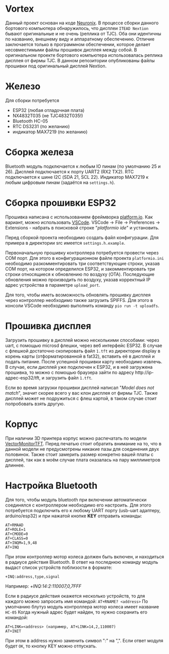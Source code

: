 # Vortex
Данный проект основан на коде [Neuronix](https://electrotransport.ru/ussr/index.php?topic=59044.0). В процессе сборки данного бортового компьютера обнаружилось, что дисплеи `ITEAD Nextion` бывают оригинальные и не очень (реплика от TJC). Оба они идентичны по названию, внешнему виду и аппаратному обеспечению. Отличие заключается только в программном обеспечении, которое делает несовместимыми файлы прошивок дисплея между собой. В оригинальном проекте бортового компьютера использовалась реплика дисплея от фирмы TJC. В данном репозитории опубликованы файлы прошивки под оригинальный дисплей Nextion.

# Железо
Для сборки потребуется
- ESP32 (любая отладочная плата)
- NX4832T035 (не TJC4832T035!)
- Bluetooth HC-05
- RTC DS3231 (по желанию)
- индикатор MAX7219 (по желанию)

# Сборка железа
Bluetooth модуль подключается к любым IO пинам (по умолчанию 25 и 26). 
Дисплей подключается к порту UART2 (RX2 TX2). 
RTC подключается к шине I2С (SDA 21, SCL 22). 
Индикатор MAX7219 к любым цифровым пинам (задаётся на `settings.h`).

# Сборка прошивки ESP32
Прошивка написана с использованием фреймворка [platform.io](https://platformio.org/). Как вариант, можно использовать [VSCode](https://code.visualstudio.com/). VSCode -> File -> Preferences -> Extensions - набрать в поисковой строке "*platformio ide*" и установить.

Перед сборкой проекта необходимо создать файл конфигурации. Для примера в директории src имеется `settings.h.example`.

Первоначальную прошивку контроллера потребуется провести через COM порт. Для этого в конфигурационном файле проекта `platformio.ini` необходимо разкомментировать три соответствующие строки, указав COM порт, на котором определился ESP32, и закомментировать три строки относящиеся к обновлению по воздуху (OTA). Последующие обновления можно производить по воздуху, указав корректный IP адрес устройства в параметре `upload_port`.

Для того, чтобы иметь возможность обновлять прошивку дисплея через контроллер необходимо также загрузить SPIFFS. Для этого в консоли VSCode необходимо выполнить команду `pio run -t uploadfs`.

# Прошивка дисплея
Загрузить прошивку в дисплей можно несколькими способами: через uart, с помощью microsd флешки, через веб интерфейс ESP32. В случае с флешкой достаточно скопировать файл `1.tft` из директории display в корень карты (отформатированной в fat32), вставить её в дисплей и подать питание. После успешной прошивки карту необходимо извлечь. В случае, если дисплей уже подключен к ESP32, и в неё загружена прошивка, то можно с помощью браузера зайти по адресу http://ip-адрес-esp32/tft, и загрузить файл `1.tft`.

Если во время загрузки прошивки дисплей написал "*Model does not match*", значит скорее всего у вас клон дисплея от фирмы TJC. Также дисплей может не подружиться с флеш картой, в таком случае стоит попробовать взять другую.

# Корпус
При наличии 3D принтера корпус можно распечатать по модели [VectorMonitorTFT](https://www.tinkercad.com/things/fy87wSfSnDF). Перед печатью стоит обратить внимание на то, что в данной модели не предусмотрены никакие пазы для соединения двух половинок. Также стоит замерить размер конкретно вашей платы с дисплей, так как в моём случае плата оказалась на пару миллиметров длиннее.

# Настройка Bluetooth
Для того, чтобы модуль bluetooth при включении автоматически соединялся с контроллером необходимо его настроить. Для этого потребуется подключить его к любому UART порту (usb-uart адаптеру, arduino/esp32) и при нажатой кнопке **KEY** отправить команды:
```
AT+RMAAD
AT+ROLE=1
AT+CMODE=0
AT+CLASS=0
AT+INQM=1,9,48
AT+INQ
```
При этом контроллер мотор колеса должен быть включен, и находиться в радиусе действия Bluetooth.
В ответ на последнюю команду модуль выдаст список устройств поблизости в формате:
```
+INQ:address,type,signal
```
Например: *+INQ:14:2:110007,0,7FFF*

Если в радиусе действия окажется несколько устройств, то для каждого можно запросить имя командой: `AT+RNAME? <address>`
По умолчанию блутуз модуль контроллера мотор колеса имеет название `HC-05`
Когда нужный адрес будет найден, то нужно сохранить его командой:
```
AT+LINK=<address> (например, AT+LINK=14,2,110007)
AT+INIT
```
При этом в address нужно заменить символ ":" на ",". Если ответ модуля будет `OK`, то кнопку KEY можно отпускать.

